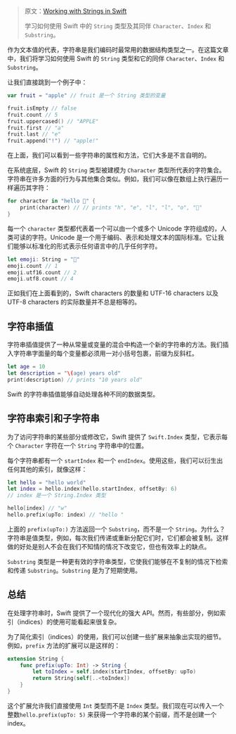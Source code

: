 > 原文：[Working with Strings in Swift](https://tanaschita.com/20210605-understanding-swift-strings/)
>
> 学习如何使用 Swift 中的 `String` 类型及其同伴 `Character`、`Index` 和 `Substring`。



作为文本值的代表，字符串是我们编码时最常用的数据结构类型之一。在这篇文章中，我们将学习如何使用 Swift 的 `String` 类型和它的同伴 `Character`、`Index` 和 `Substring`。

让我们直接跳到一个例子中：

```swift
var fruit = "apple" // fruit 是一个 String 类型的变量

fruit.isEmpty // false
fruit.count // 5
fruit.uppercased() // "APPLE"
fruit.first // "a"
fruit.last // "e"
fruit.append("!") // "apple!"
```

在上面，我们可以看到一些字符串的属性和方法，它们大多是不言自明的。

在系统底层，Swift 的 `String` 类型被建模为 `Character` 类型所代表的字符集合。字符串在许多方面的行为与其他集合类似。例如，我们可以像在数组上执行遍历一样遍历其字符：

```swift
for character in "hello 🐌" {
    print(character) // // prints "h", "e", "l", "l", "o", "🐌"
}
```

每一个 `character` 类型都代表着一个可以由一个或多个 Unicode 字符组成的，人类可读的字符。Unicode 是一个用于编码、表示和处理文本的国际标准。它让我们能够以标准化的形式表示任何语言中的几乎任何字符。

```swift
let emoji: String = "🐌"
emoji.count // 1
emoji.utf16.count // 2
emoji.utf8.count // 4
```

正如我们在上面看到的，Swift characters 的数量和  UTF-16 characters 以及 UTF-8 characters 的实际数量并不总是相等的。



## 字符串插值

字符串插值提供了一种从常量或变量的混合中构造一个新的字符串的方法。我们插入字符串字面量的每个变量都必须用一对小括号包裹，前缀为反斜杠。

```swift
let age = 10
let description = "\(age) years old"
print(description) // prints "10 years old"
```

Swift 的字符串插值能够自动处理各种不同的数据类型。



## 字符串索引和子字符串

为了访问字符串的某些部分或修改它，Swift 提供了 `Swift.Index` 类型，它表示每个 `Character` 字符在一个 `String` 字符串中的位置。

每个字符串都有一个 `startIndex` 和一个 `endIndex`。使用这些，我们可以衍生出任何其他的索引，就像这样：

```swift
let hello = "hello world"
let index = hello.index(hello.startIndex, offsetBy: 6)
// index 是一个 String.Index 类型

hello[index] // "w"
hello.prefix(upTo: index) // "hello "
```

上面的 `prefix(upTo:)` 方法返回一个 `Substring`，而不是一个 `String`。为什么？字符串是值类型，例如，每次我们传递或重新分配它们时，它们都会被复制。这样做的好处是别人不会在我们不知情的情况下改变它，但也有效率上的缺点。

`Substring` 类型是一种更有效的字符串类型，它使我们能够在不复制的情况下检索和传递 `Substring`。`Substring` 是为了短期使用。

## 总结

在处理字符串时，Swift 提供了一个现代化的强大 API。然而，有些部分，例如索引（indices）的使用可能看起来很复杂。

为了简化索引（indices）的使用，我们可以创建一些扩展来抽象出实现的细节。例如，`prefix` 方法的扩展可以是这样的：

```swift
extension String {
    func prefix(upTo: Int) -> String {
        let toIndex = self.index(startIndex, offsetBy: upTo)
        return String(self[..<toIndex])
    }
}
```

这个扩展允许我们直接使用 `Int` 类型而不是 `Index` 类型。我们现在可以传入一个整数`hello.prefix(upTo: 5)` 来获得一个字符串的某个前缀，而不是创建一个 index。